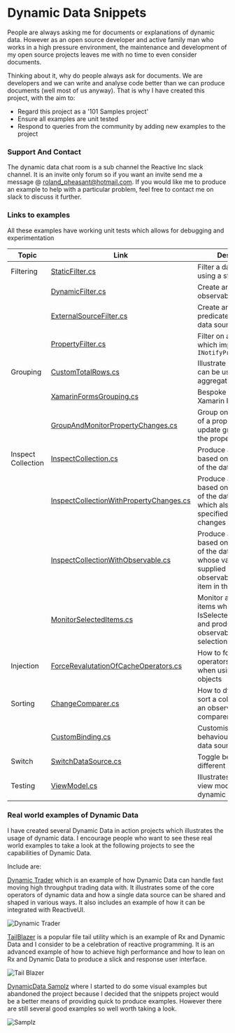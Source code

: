 # Dynamic Data Snippets

People are always asking me for documents or explanations of dynamic data. However as an open source developer and active family man who works in a high pressure environment, the maintenance and development of my open source projects leaves me with no time to even consider documents.  

Thinking about it, why do people always ask for documents. We are developers and we can write and analyse code better than we can produce documents (well most of us anyway).  That is why I have created this project, with the aim to:

 - Regard this project as a '101 Samples project'
 - Ensure all examples are unit tested
 - Respond to queries from the community by adding new examples to the project
 
### Support And Contact

The dynamic data chat room is a sub channel the Reactive Inc slack channel. It is an invite only forum so if you want an invite send me a message @ roland_pheasant@hotmail.com. If you would like me to produce an example to help with a particular problem, feel free to contact me on slack to discuss it further.

### Links to examples
All these examples have working unit tests which allows for debugging and experimentation

| Topic| Link| Description|
| ------------- |-------------| -----|
| Filtering      |[StaticFilter.cs](https://github.com/RolandPheasant/DynamicData.Snippets/blob/master/DynamicData.Snippets/Filter/StaticFilter.cs) | Filter a data source using a static predicate |
| |[DynamicFilter.cs](https://github.com/RolandPheasant/DynamicData.Snippets/blob/master/DynamicData.Snippets/Filter/DynamicFilter.cs) | Create and apply an observable predicate |
| |[ExternalSourceFilter.cs](https://github.com/RolandPheasant/DynamicData.Snippets/blob/master/DynamicData.Snippets/Filter/ExternalSourceFilter.cs) | Create an observable predicate from another data source |
| |[PropertyFilter.cs](https://github.com/RolandPheasant/DynamicData.Snippets/blob/master/DynamicData.Snippets/Filter/PropertyFilter.cs) | Filter on a property which implements ```INotifyPropertyChanged```  |
| Grouping|[CustomTotalRows.cs](https://github.com/RolandPheasant/DynamicData.Snippets/blob/master/DynamicData.Snippets/Group/CustomTotalRows.cs) | Illustrate how grouping can be used for custom aggregation  |
| |[XamarinFormsGrouping.cs](https://github.com/RolandPheasant/DynamicData.Snippets/blob/master/DynamicData.Snippets/Group/XamarinFormsGrouping.cs) | Bespoke grouping with Xamarin Forms  |
| |[GroupAndMonitorPropertyChanges.cs](https://github.com/RolandPheasant/DynamicData.Snippets/blob/master/DynamicData.Snippets/Group/GroupAndMonitorPropertyChanges.cs) | Group on the first letter of a property and update grouping when the property changes |
| Inspect Collection|[InspectCollection.cs](https://github.com/RolandPheasant/DynamicData.Snippets/blob/master/DynamicData.Snippets/InspectItems/InspectCollection.cs) | Produce an observable based on the contents of the datasource  |
| |[InspectCollectionWithPropertyChanges.cs](https://github.com/RolandPheasant/DynamicData.Snippets/blob/master/DynamicData.Snippets/InspectItems/InspectCollectionWithPropertyChanges.cs) | Produce an observable based on the contents of the data source, which also fires when a specified property changes |
| |[InspectCollectionWithObservable.cs](https://github.com/RolandPheasant/DynamicData.Snippets/blob/master/DynamicData.Snippets/InspectItems/InspectCollectionWithObservable.cs) | Produce an observable based on the contents of the data source, whose values are supplied by an observable on each item in the collection|
| |[MonitorSelectedItems.cs](https://github.com/RolandPheasant/DynamicData.Snippets/blob/master/DynamicData.Snippets/InspectItems/MonitorSelectedItems.cs) | Monitor a collection of items which have an IsSelected property and produce observables based on selection|
| Injection|[ForceRevalutationOfCacheOperators.cs](https://github.com/RolandPheasant/DynamicData.Snippets/blob/master/DynamicData.Snippets/Injection/ForceRevalutationOfCacheValues.cs) | How to force cache operators to recalulate when using mutable objects|
| Sorting|[ChangeComparer.cs](https://github.com/RolandPheasant/DynamicData.Snippets/blob/master/DynamicData.Snippets/Sorting/ChangeComparer.cs) | How to dynamically sort a collection using an observable comparer|
| |[CustomBinding.cs](https://github.com/RolandPheasant/DynamicData.Snippets/blob/master/DynamicData.Snippets/Sorting/CustomBinding.cs) | Customise binding behaviour for a sorted data source|
| Switch |[SwitchDataSource.cs](https://github.com/RolandPheasant/DynamicData.Snippets/blob/master/DynamicData.Snippets/Switch/SwitchDataSource.cs) | Toggle between different data sources|
| Testing|[ViewModel.cs](https://github.com/RolandPheasant/DynamicData.Snippets/blob/master/DynamicData.Snippets/ViewModelTesting/ViewModel.cs) | Illustrates how to test a view model when using dynamic data|

### Real world examples of Dynamic Data

I have created several Dynamic Data in action projects which illustrates the usage of dynamic data. I encourage people who want to see these real world examples to take a look at the following projects to see the capabilities of Dynamic Data.

Include are:

[Dynamic Trader](https://github.com/RolandPheasant/Dynamic.Trader) which is an example of how Dynamic Data can handle fast moving high throughput trading data with. It illustrates some of the core operators of dynamic data and how a single data source can be shared and shaped in various ways. It also includes an example of how it can be integrated with ReactiveUI.

![Dynamic Trader](https://github.com/RolandPheasant/TradingDemo/blob/master/Images/LiveTrades.gif)

[TailBlazer](https://github.com/RolandPheasant/TailBlazer) is a popular file tail utility which is an example of Rx and Dynamic Data and I consider to be a celebration of reactive programming. It is an advanced example of how to achieve high performance and how to lean on Rx and Dynamic Data to produce a slick and response user interface.

![Tail Blazer](https://github.com/RolandPheasant/TailBlazer/blob/master/Images/Release%20v0.9/Search%20and%20highlight.gif)

[DynamicData Samplz](https://github.com/RolandPheasant/DynamicData.Samplz) where I started to do some visual examples but abandoned the project because I decided that the snippets project would be a better means of providing quick to produce examples. However there are still several good examples so well worth taking a look.

![Samplz](https://github.com/RolandPheasant/DynamicData.Samplz/blob/master/Images/Screenshot.gif)


